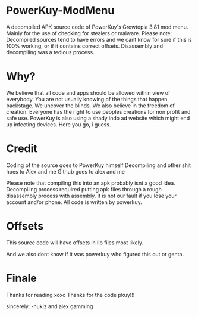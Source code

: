 # PowerKuy-ModMenu

A decompiled APK source code of PowerKuy's Growtopia 3.81 mod menu.
Mainly for the use of checking for stealers or malware.
Please note: Decompiled sources tend to have errors and we cant know for sure if this is 100% working, or if it contains correct offsets. Disassembly and decompiling was a tedious process.
# Why?

We believe that all code and apps should be allowed within view of everybody.
You are not usually knowing of the things that happen backstage.
We uncover the blinds. We also believe in the freedom of creation. Everyone has the right to use peoples creations for non profit and safe use.
PowerKuy is also using a shady indo ad website which might end up infecting devices. Here you go, i guess.

# Credit

Coding of the source goes to PowerKuy himself
Decompiling and other shit hoes to Alex and me
Github goes to alex and me

Please note that compiling this into an apk probably isnt a good idea.
Decompiling process required putting apk files through a rough disassembly process with assembly.
It is not our fault if you lose your account and/or phone. All code is written by powerkuy.

# Offsets

This source code will have offsets in lib files most likely.

And we also dont know if it was powerkuy who figured this out or genta.

# Finale

Thanks for reading xoxo
Thanks for the code pkuy!!! 

sincerely,
-nukiz and alex gamming

